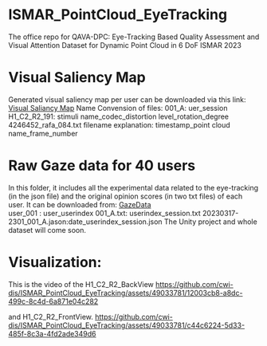 # ISMAR_PointCloud_EyeTracking
The office repo for QAVA-DPC: Eye-Tracking Based Quality Assessment and Visual Attention Dataset for Dynamic Point Cloud in 6 DoF ISMAR 2023
# Visual Saliency Map 
Generated visual saliency map per user can be downloaded via this link: [Visual Saliancy Map](https://zenodo.org/records/10996417)
Name Convension of files:
001_A: uer_session  
H1_C2_R2_191: stimuli name_codec_distortion level_rotation_degree  
4246452_rafa_084.txt filename explanation: timestamp_point cloud name_frame_number  
# Raw Gaze data for 40 users
In this folder, it includes all the experimental data related to the eye-tracking (in the json file) and the original opinion scores (in two txt files) of each user. It can be downloaded from: [GazeData](https://zenodo.org/records/10996417)  
user_001 : user_userindex
001_A.txt: userindex_session.txt
20230317-2301_001_A.jason:date_userindex_session.json
The Unity project and whole dataset will come soon.

# Visualization:
This is the video of the H1_C2_R2_BackView 
https://github.com/cwi-dis/ISMAR_PointCloud_EyeTracking/assets/49033781/12003cb8-a8dc-499c-8c4d-6a871e04c282


and H1_C2_R2_FrontView.
https://github.com/cwi-dis/ISMAR_PointCloud_EyeTracking/assets/49033781/c44c6224-5d33-485f-8c3a-4fd2ade349d6


